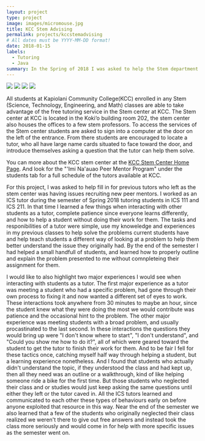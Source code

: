 ```yaml
---
layout: project
type: project
image: images/micromouse.jpg
title: KCC Stem Advising
permalink: projects/kccstemadvising
# All dates must be YYYY-MM-DD format!
date: 2018-01-15
labels:
  - Tutoring
  - Java
summary: In the Spring of 2018 I was asked to help the Stem department at Kapiolani Community College(KCC) to increase the number of available tutors for Computer Science. 
---
```


<div class="ui small rounded images">
  <img class="ui image" src="../images/micromouse-robot.png">
  <img class="ui image" src="../images/micromouse-robot-2.jpg">
  <img class="ui image" src="../images/micromouse.jpg">
  <img class="ui image" src="../images/micromouse-circuit.png">
</div>

All students at Kapiolani Community College(KCC) enrolled in any Stem (Science, Technology, Engineering, and Math) classes are able to take advantage of the free tutoring service in the Stem center at KCC. The Stem center at KCC is located in the Koki‘o building room 202, the stem center also houses the offices to a few stem professors. To access the services of the Stem center students are asked to sign into a computer at the door on the left of the entrance. From there students are encouraged to locate a tutor, who all have large name cards situated to face toward the door, and introduce themselves asking a question that the tutor can help them solve. 

You can more about the KCC stem center at the [KCC Stem Center Home Page](http://stem.kapiolani.hawaii.edu/the-stem-center/). And look for the "'Imi Na'auao Peer Mentor Program" under the students tab for a full schedule of the tutors available at KCC.

For this project, I was asked to help fill in for previous tutors who left as the stem center was having issues recruiting new peer mentors. I worked as an ICS tutor during the semester of Spring 2018 tutoring students in ICS 111 and ICS 211. In that time I learned a few things when interacting with other students as a tutor, complete patience since everyone learns differently, and how to help a student without doing their work for them. The tasks and responibilities of a tutor were simple, use my knoweledge and experiences in my previous classes to help solve the problems current students have and help teach students a different way of looking at a problem to help them better understand the issue they originally had. By the end of the semester I had helped a small handfull of students, and learned how to properly outline and explain the problem presented to me without comnpleteing their assignment for them.

I would like to also highlight two major experiences I would see when interacting with students as a tutor. The first major experience as a tutor was meeting a student who had a specific problem, had gone through their own process to fixing it and now wanted a different set of eyes to work. These interactions took anywhere from 30 minutes to maybe an hour, since the student knew what they were doing the most we would contribute was patience and the occasional hint to the problem. The other major experience was meeting students with a broad problem, and usually procastinated to the last second. In these interactions the questions they would bring up were "I don't know where to start", "I don't understand", and "Could you show me how to do it?", all of which were geared toward the student to get the tutor to finish their work for them. And to be fair I fell for these tactics once, catching myself half way through helping a student, but a learning experience nonetheless. And I found that students who actually didn't understand the topic, if they understood the class and had kept up, then all they need was an outline or a walkthrough, kind of like helping someone ride a bike for the first time. But those students who neglected their class and or studies would just keep asking the same questions until either they left or the tutor caved in. All the ICS tutors learned and communicated to each other these types of behaviours early on before anyone exploited that resource in this way. Near the end of the semester we also learned that a few of the students who originally neglected their class realized we weren't there to give out free answers and instead took the class more seriously and would come in for help with more specific issues as the semester went on. 

